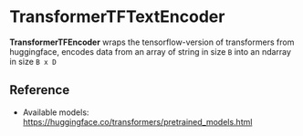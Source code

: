 # TransformerTFTextEncoder
**TransformerTFEncoder** wraps the tensorflow-version of transformers from huggingface, encodes data from an array of string in size `B` into an ndarray in size `B x D`

## Reference
- Available models: https://huggingface.co/transformers/pretrained_models.html

<!-- version=v0.1 -->
